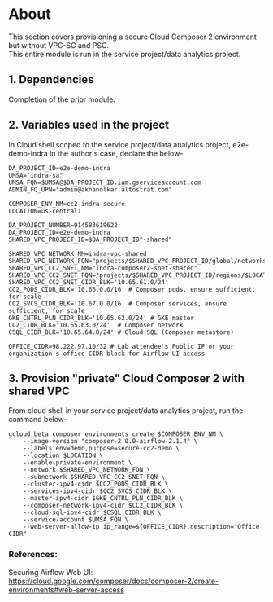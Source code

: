 # About

This section covers provisioning a secure Cloud Composer 2 environment but without VPC-SC and PSC.<br>
This entire module is run in the service project/data analytics project.

## 1. Dependencies

Completion of the prior module.

## 2. Variables used in the project

In Cloud shell scoped to the service project/data analytics project, e2e-demo-indra in the author's case, declare the below-
```
DA_PROJECT_ID=e2e-demo-indra
UMSA="indra-sa"
UMSA_FQN=$UMSA@$DA_PROJECT_ID.iam.gserviceaccount.com
ADMIN_FQ_UPN="admin@akhanolkar.altostrat.com"

COMPOSER_ENV_NM=cc2-indra-secure
LOCATION=us-central1

DA_PROJECT_NUMBER=914583619622
DA_PROJECT_ID=e2e-demo-indra
SHARED_VPC_PROJECT_ID=$DA_PROJECT_ID"-shared"

SHARED_VPC_NETWORK_NM=indra-vpc-shared
SHARED_VPC_NETWORK_FQN="projects/$SHARED_VPC_PROJECT_ID/global/networks/$SHARED_VPC_NETWORK_NM"
SHARED_VPC_CC2_SNET_NM="indra-composer2-snet-shared"
SHARED_VPC_CC2_SNET_FQN="projects/$SHARED_VPC_PROJECT_ID/regions/$LOCATION/subnetworks/$SHARED_VPC_CC2_SNET_NM"
SHARED_VPC_CC2_SNET_CIDR_BLK='10.65.61.0/24'
CC2_PODS_CIDR_BLK='10.66.0.0/16' # Composer pods, ensure sufficient, for scale
CC2_SVCS_CIDR_BLK='10.67.0.0/16' # Composer services, ensure sufficient, for scale
GKE_CNTRL_PLN_CIDR_BLK='10.65.62.0/24' # GKE master
CC2_CIDR_BLK='10.65.63.0/24'  # Composer network
CSQL_CIDR_BLK='10.65.64.0/24' # Cloud SQL (Composer metastore)

OFFICE_CIDR=98.222.97.10/32 # Lab attendee's Public IP or your organization's office CIDR block for Airflow UI access
```


## 3. Provision "private" Cloud Composer 2 with shared VPC

From cloud shell in your service project/data analytics project, run the command below-

```
gcloud beta composer environments create $COMPOSER_ENV_NM \
    --image-version "composer-2.0.0-airflow-2.1.4" \
    --labels env=demo,purpose=secure-cc2-demo \
    --location $LOCATION \
    --enable-private-environment \
    --network $SHARED_VPC_NETWORK_FQN \
    --subnetwork $SHARED_VPC_CC2_SNET_FQN \
    --cluster-ipv4-cidr $CC2_PODS_CIDR_BLK \
    --services-ipv4-cidr $CC2_SVCS_CIDR_BLK \
    --master-ipv4-cidr $GKE_CNTRL_PLN_CIDR_BLK \
    --composer-network-ipv4-cidr $CC2_CIDR_BLK \
    --cloud-sql-ipv4-cidr $CSQL_CIDR_BLK \
    --service-account $UMSA_FQN \
    --web-server-allow-ip ip_range=${OFFICE_CIDR},description="Office CIDR"   
```

### References:
Securing Airflow Web UI: https://cloud.google.com/composer/docs/composer-2/create-environments#web-server-access<br>

